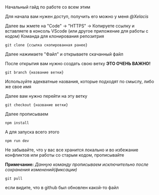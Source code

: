Начальный гайд по работе со всем этим

Для начала вам нужен доступ, получить его можно у меня *@Xelacis*

Далее вы жмете на "Code" -> "HTTPS" -> Копируете ссылку и вставляете в консоль VScode (или другое приложение для работы с кодом) 
Команда для клонирования репозитрия
```
git clone {ссылка скопированная ранее}
```

Далее нажимаете "Файл" и открываете скачанный файл

После открытия вам нужно создать свою ветку **ЭТО ОЧЕНЬ ВАЖНО!**
```
git branch {название ветки}
```
Используйте адекватные названия, которые подходят по смыслу, либо же свое имя

Далее вам нужно перейти на эту ветку
```
git checkout {название ветки}
```
Далее прописываем 
```
npm install
```

А для запуска всего этого
```
npm run dev
```

Не забывайте, что у вас все хранится локально и во избежание конфликтов или работы со старым кодом, прописывайте

**Примечание:** *Данную команду прописываем исключительно после сохранения изменений(фиксации)*

```
git pull
```
если видите, что в github был обновлен какой-то файл


